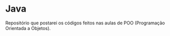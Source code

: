 # Java

Repositório que postarei os códigos feitos nas aulas de POO (Programação Orientada a Objetos). 
